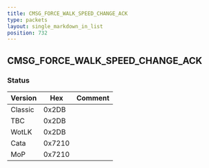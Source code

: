 ```yaml
---
title: CMSG_FORCE_WALK_SPEED_CHANGE_ACK
type: packets
layout: single_markdown_in_list
position: 732
---
```


## CMSG_FORCE_WALK_SPEED_CHANGE_ACK

### Status

Version    | Hex        | Comment
---------- | ---------- | ---------- 
Classic    | 0x2DB      | 
TBC        | 0x2DB      | 
WotLK      | 0x2DB      | 
Cata       | 0x7210     | 
MoP        | 0x7210     | 